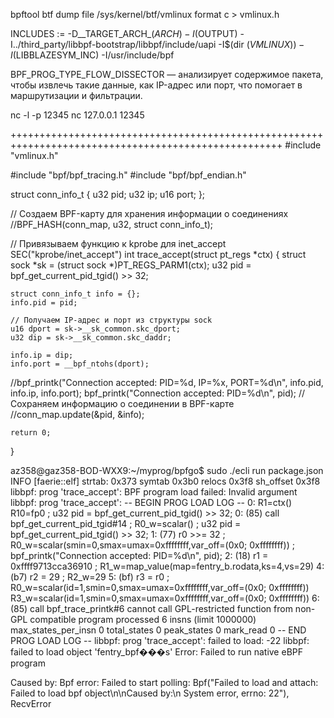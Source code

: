 bpftool btf dump file /sys/kernel/btf/vmlinux format c > vmlinux.h


INCLUDES := -D__TARGET_ARCH_$(ARCH) -I$(OUTPUT) -I../third_party/libbpf-bootstrap/libbpf/include/uapi -I$(dir $(VMLINUX)) -I$(LIBBLAZESYM_INC) -I/usr/include/bpf

BPF_PROG_TYPE_FLOW_DISSECTOR — анализирует содержимое пакета, чтобы извлечь такие данные, как IP-адрес или порт, что помогает в маршрутизации и фильтрации.

nc -l -p 12345
nc 127.0.0.1 12345


+++++++++++++++++++++++++++++++++++++++++++++++++++++++++++++++++++++++++++++++++++++++++++++++++++++
#include "vmlinux.h"

#include "bpf/bpf_tracing.h"
#include  "bpf/bpf_endian.h"



struct conn_info_t {
    u32 pid;
    u32 ip;
    u16 port;
};

// Создаем BPF-карту для хранения информации о соединениях
//BPF_HASH(conn_map, u32, struct conn_info_t);

// Привязываем функцию к kprobe для inet_accept
SEC("kprobe/inet_accept")
int trace_accept(struct pt_regs *ctx) {
    struct sock *sk = (struct sock *)PT_REGS_PARM1(ctx);
    u32 pid = bpf_get_current_pid_tgid() >> 32;

    struct conn_info_t info = {};
    info.pid = pid;
    
    // Получаем IP-адрес и порт из структуры sock
    u16 dport = sk->__sk_common.skc_dport;
    u32 dip = sk->__sk_common.skc_daddr;
    
    info.ip = dip;
    info.port = __bpf_ntohs(dport);
  //bpf_printk("Connection accepted: PID=%d, IP=%x, PORT=%d\n", info.pid, info.ip, info.port);
      bpf_printk("Connection accepted: PID=%d\n", pid);
    // Сохраняем информацию о соединении в BPF-карте
    //conn_map.update(&pid, &info);

    return 0;
}



az358@gaz358-BOD-WXX9:~/myprog/bpfgo$ sudo ./ecli run package.json
INFO [faerie::elf] strtab: 0x373 symtab 0x3b0 relocs 0x3f8 sh_offset 0x3f8
libbpf: prog 'trace_accept': BPF program load failed: Invalid argument
libbpf: prog 'trace_accept': -- BEGIN PROG LOAD LOG --
0: R1=ctx() R10=fp0
; u32 pid = bpf_get_current_pid_tgid() >> 32;
0: (85) call bpf_get_current_pid_tgid#14      ; R0_w=scalar()
; u32 pid = bpf_get_current_pid_tgid() >> 32;
1: (77) r0 >>= 32                     ; R0_w=scalar(smin=0,smax=umax=0xffffffff,var_off=(0x0; 0xffffffff))
; bpf_printk("Connection accepted: PID=%d\n", pid);
2: (18) r1 = 0xffff9713cca36910       ; R1_w=map_value(map=fentry_b.rodata,ks=4,vs=29)
4: (b7) r2 = 29                       ; R2_w=29
5: (bf) r3 = r0                       ; R0_w=scalar(id=1,smin=0,smax=umax=0xffffffff,var_off=(0x0; 0xffffffff)) R3_w=scalar(id=1,smin=0,smax=umax=0xffffffff,var_off=(0x0; 0xffffffff))
6: (85) call bpf_trace_printk#6
cannot call GPL-restricted function from non-GPL compatible program
processed 6 insns (limit 1000000) max_states_per_insn 0 total_states 0 peak_states 0 mark_read 0
-- END PROG LOAD LOG --
libbpf: prog 'trace_accept': failed to load: -22
libbpf: failed to load object 'fentry_bpf���s'
Error: Failed to run native eBPF program

Caused by:
    Bpf error: Failed to start polling: Bpf("Failed to load and attach: Failed to load bpf object\n\nCaused by:\n    System error, errno: 22"), RecvError
